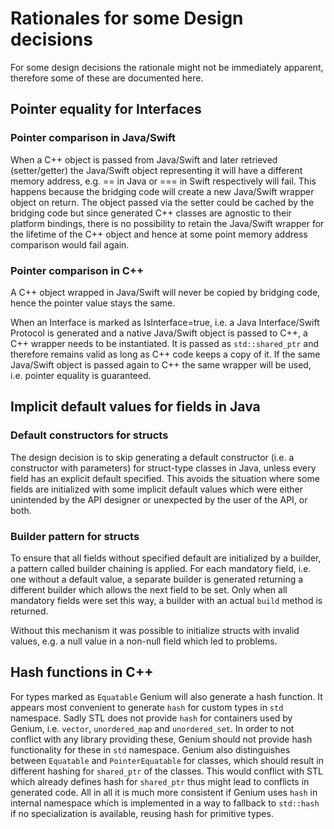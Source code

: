 Rationales for some Design decisions
====================================

For some design decisions the rationale might not be immediately apparent, therefore some of these
are documented here.

Pointer equality for Interfaces
-------------------------------

### Pointer comparison in Java/Swift
When a C++ object is passed from Java/Swift and later retrieved (setter/getter) the Java/Swift
object representing it will have a different memory address, e.g. == in Java or === in Swift
respectively will fail. This happens because the bridging code will create a new Java/Swift wrapper
object on return. The object passed via the setter could be cached by the bridging code but since
generated C++ classes are agnostic to their platform bindings, there is no possibility to retain
the Java/Swift wrapper for the lifetime of the C++ object and hence at some point memory address
comparison would fail again.

### Pointer comparison in C++
A C++ object wrapped in Java/Swift will never be copied by bridging code, hence the pointer value
stays the same.

When an Interface is marked as IsInterface=true, i.e. a Java Interface/Swift Protocol is generated
and a native Java/Swift object is passed to C++, a C++ wrapper needs to be instantiated.  It is
passed as `std::shared_ptr` and therefore remains valid as long as C++ code keeps a copy of it. If the
same Java/Swift object is passed again to C++ the same wrapper will be used, i.e. pointer equality
is guaranteed.

Implicit default values for fields in Java
------------------------------------------

### Default constructors for structs
The design decision is to skip generating a default constructor (i.e. a constructor with parameters)
for struct-type classes in Java, unless every field has an explicit default specified. This avoids
the situation where some fields are initialized with some implicit default values which were either
unintended by the API designer or unexpected by the user of the API, or both.

### Builder pattern for structs
To ensure that all fields without specified default are initialized by a builder, a pattern called
builder chaining is applied. For each mandatory field, i.e. one without a default value, a separate
builder is generated returning a different builder which allows the next field to be set. Only when
all mandatory fields were set this way, a builder with an actual `build` method is returned.

Without this mechanism it was possible to initialize structs with invalid values, e.g. a null value
in a non-null field which led to problems.

Hash functions in C++
---------------------

For types marked as `Equatable` Genium will also generate a hash function. It appears most
convenient to generate `hash` for custom types in `std` namespace. Sadly STL does not provide
`hash` for containers used by Genium, i.e. `vector`, `unordered_map` and `unordered_set`. In order to
not conflict with any library providing these, Genium should not provide hash functionality for these
in `std` namespace. Genium also distinguishes between `Equatable` and `PointerEquatable` for classes,
which should result in different hashing for `shared_ptr` of the classes. This would conflict with
STL which already defines hash for `shared_ptr` thus might lead to conflicts in generated code. All
in all it is much more consistent if Genium uses `hash` in internal namespace which is implemented
in a way to fallback to `std::hash` if no specialization is available, reusing hash for primitive
types.
